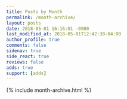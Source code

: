 ```yaml
---
title: Posts by Month
permalink: /month-archive/
layout: posts
date: 2018-05-01 16:16:01 -0900
last_modified_at: 2018-05-01T12:42:38-04:00
author_profile: true
comments: false
sidenav: true
side_react: true
reviews: false
adds: true
support: [adds]
---
```


{% include month-archive.html %}
